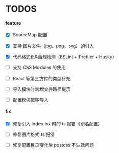 # TODOS

#### feature

- [x] SourceMap 配置

- [x] 支持 图片文件（jpg、png、svg）的引入

- [x] 代码格式化&合规检测（ESLint + Prettier + Husky）

- [ ] 支持 CSS Modules 的使用

- [ ] React 等第三方库的类型补充

- [ ] 导入模块时新增文件路径提示

- [ ] 配置模块按序导入

#### fix

- [x] 修复引入 index.tsx 时的 ts 报错（别名配置）

- [ ] 修复图片格式 ts 报错

- [ ] 修复配置目录变化后 postcss 不生效问题
